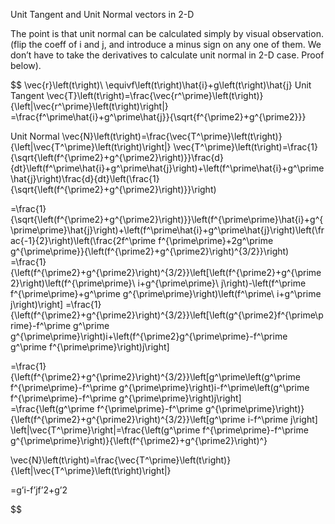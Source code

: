 
Unit Tangent and Unit Normal vectors in 2-D

The point is that unit normal can be calculated simply by visual observation. (flip the coeff of i and j, and introduce a minus sign on any one of them. We don’t have to take the derivatives to calculate unit normal in 2-D case. Proof below).

$$
\vec{r}\left(t\right)\ \equivf\left(t\right)\hat{i}+g\left(t\right)\hat{j}
Unit Tangent 
\vec{T}\left(t\right)=\frac{\vec{r^\prime}\left(t\right)}{\left|\vec{r^\prime}\left(t\right)\right|}
=\frac{f^\prime\hat{i}+g^\prime\hat{j}}{\sqrt{f^{\prime2}+g^{\prime2}}}

Unit Normal
\vec{N}\left(t\right)=\frac{\vec{T^\prime}\left(t\right)}{\left|\vec{T^\prime}\left(t\right)\right|}
\vec{T^\prime}\left(t\right)=\frac{1}{\sqrt{\left(f^{\prime2}+g^{\prime2}\right)}}\frac{d}{dt}\left(f^\prime\hat{i}+g^\prime\hat{j}\right)+\left(f^\prime\hat{i}+g^\prime\hat{j}\right)\frac{d}{dt}\left(\frac{1}{\sqrt{\left(f^{\prime2}+g^{\prime2}\right)}}\right)

=\frac{1}{\sqrt{\left(f^{\prime2}+g^{\prime2}\right)}}\left(f^{\prime\prime}\hat{i}+g^{\prime\prime}\hat{j}\right)+\left(f^\prime\hat{i}+g^\prime\hat{j}\right)\left(\frac{-1}{2}\right)\left(\frac{2f^\prime f^{\prime\prime}+2g^\prime g^{\prime\prime}}{\left(f^{\prime2}+g^{\prime2}\right)^{3/2}}\right)
=\frac{1}{\left(f^{\prime2}+g^{\prime2}\right)^{3/2}}\left[\left(f^{\prime2}+g^{\prime2}\right)\left(f^{\prime\prime}\ i+g^{\prime\prime}\ j\right)-\left(f^\prime f^{\prime\prime}+g^\prime g^{\prime\prime}\right)\left(f^\prime\ i+g^\prime j\right)\right]
=\frac{1}{\left(f^{\prime2}+g^{\prime2}\right)^{3/2}}\left[\left(g^{\prime2}f^{\prime\prime}-f^\prime g^\prime g^{\prime\prime}\right)i+\left(f^{\prime2}g^{\prime\prime}-f^\prime g^\prime f^{\prime\prime}\right)j\right]

=\frac{1}{\left(f^{\prime2}+g^{\prime2}\right)^{3/2}}\left[g^\prime\left(g^\prime f^{\prime\prime}-f^\prime g^{\prime\prime}\right)i-f^\prime\left(g^\prime f^{\prime\prime}-f^\prime g^{\prime\prime}\right)j\right]
=\frac{\left(g^\prime f^{\prime\prime}-f^\prime g^{\prime\prime}\right)}{\left(f^{\prime2}+g^{\prime2}\right)^{3/2}}\left[g^\prime i-f^\prime j\right]
\left|\vec{T^\prime}\right|=\frac{\left(g^\prime f^{\prime\prime}-f^\prime g^{\prime\prime}\right)}{\left(f^{\prime2}+g^{\prime2}\right)^}

\vec{N}\left(t\right)=\frac{\vec{T^\prime}\left(t\right)}{\left|\vec{T^\prime}\left(t\right)\right|}

=g’i-f’jf’2+g’2

$$















